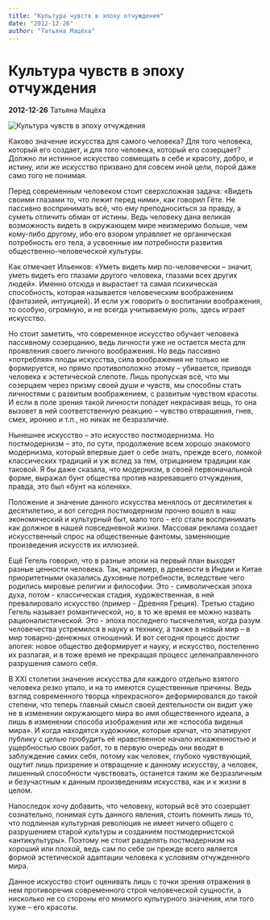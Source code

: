 ```yaml
---
title: "Культура чувств в эпоху отчуждения"
date: "2012-12-26"
author: "Татьяна Мацёха"
---
```


# Культура чувств в эпоху отчуждения

**2012-12-26** Татьяна Мацёха

![Культура чувств в эпоху отчуждения](http://ic.pics.livejournal.com/betelgeise_7/15130780/491734/491734_original.jpg)

Каково значение искусства для самого человека? Для того человека, который его создает, и для того человека, который его созерцает? Должно ли истинное искусство совмещать в себе и красоту, добро, и истину, или же искусство призвано для совсем иной цели, порой даже само того не понимая.

Перед современным человеком стоит сверхсложная задача: «Видеть своими глазами то, что лежит перед ними», как говорил Гёте. Не пассивно воспринимать всё, что ему преподноситься за правду, а суметь отличить обман от истины. Ведь человеку дана великая возможность видеть в окружающем мире неизмеримо больше, чем кому-либо другому, ибо его взором управляет не органическая потребность его тела, а усвоенные им потребности развития общественно-человеческой культуры.

Как отмечает Ильенков: «Уметь видеть мир по-человечески – значит, уметь видеть его глазами другого человека, глазами всех других людей». Именно отсюда и вырастает та самая психическая способность, которая называется человеческим воображением (фантазией, интуицией). И если уж говорить о воспитании воображения, то особую, огромную, и не всегда учитываемую роль, здесь играет искусство.

Но стоит заметить, что современное искусство обучает человека пассивному созерцанию, ведь личности уже не остается места для проявления своего личного воображения. Но ведь пассивно «потребляя» плоды искусства, сила воображения не только не формируется, но прямо противоположно этому – убивается, приводя человека к эстетической слепоте. Лишь пропуская всё, что мы созерцаем через призму своей души и чувств, мы способны стать личностями с развитым воображением, с развитым чувством красоты. И если в поле зрения такой личности попадет некрасивая вещь, то она вызовет в ней соответственную реакцию – чувство отвращения, гнев, смех, иронию и т.п., но никак не безразличие.

Нынешнее искусство – это искусство постмодернизма. Но постмодернизм – это, по сути, продолжение всем хорошо знакомого модернизма, который впервые дает о себе знать, прежде всего, ломкой классических традиций и уж вслед за тем, отрицанием традиции как таковой. Я бы даже сказала, что модернизм, в своей первоначальной форме, выражал бунт общества против назревавшего отчуждения, правда, это был «бунт на коленях».

Положение и значение данного искусства менялось от десятилетия к десятилетию, и вот сегодня постмодернизм прочно вошел в наш экономический и культурный быт, мало того - его стали воспринимать как должное в нашей повседневной жизни. Массовая реклама создает искусственный спрос на общественные фантомы, заменяющие произведения искусств их иллюзией.

Ещё Гегель говорил, что в разные эпохи на первый план выходят разные ценности человека. Так, например, в древности в Индии и Китае приоритетными оказались духовные потребности, вследствие чего родились мировые религии и философии. Это - символическая эпоха духа, потом - классическая стадия, художественная, в ней превалировало искусство (пример - Древняя Греция). Третью стадию Гегель называет романтической, но, в то же время ее можно назвать рационалистической. Это - эпоха последнего тысячелетия, когда разум человечества устремился в науку и технику, а также в новый мир – в мир товарно-денежных отношений. И вот сегодня процесс достиг апогея: новое общество деформирует и науку, и искусство, постепенно их разлагая, и в тоже время не прекращая процесс целенаправленного разрушения самого себя.

В ХХІ столетии значение искусства для каждого отдельно взятого человека резко упало, и на то имеются существенные причины. Ведь взгляд современного творца «прекрасного» деформировался до такой степени, что теперь главный смысл своей деятельности он видит уже не в изменении окружающего мира во имя общественного идеала, а лишь в изменении способа изображения или же «способа виденья мира». И когда находятся художники, которые кричат, что эпатируют публику с целью пробудить её нравственное начало искаженностью и ущербностью своих работ, то в первую очередь они вводят в заблуждение самих себя, потому как человек, глубоко чувствующий, ощутит лишь призрение и отвращение к данному искусству, а человек, лишенный способности чувствовать, останется таким же безразличным и безучастным к данным произведениям искусства, как и к жизни в целом.

Напоследок хочу добавить, что человеку, который всё это созерцает сознательно, понимая суть данного явления, стоить помнить лишь то, что подлинная культурная революция не имеет ничего общего с разрушением старой культуры и созданием постмодернистской «антикультуры». Поэтому не стоит разделять постмодернизм на хороший или плохой, ведь сам по себе он прежде всего является формой эстетической адаптации человека к условиям отчужденного мира.

Данное искусство стоит оценивать лишь с точки зрения отражения в нем противоречия современного строя человеческой сущности, а нисколько не со стороны его мнимого культурного значения, или того хуже – его красоты.